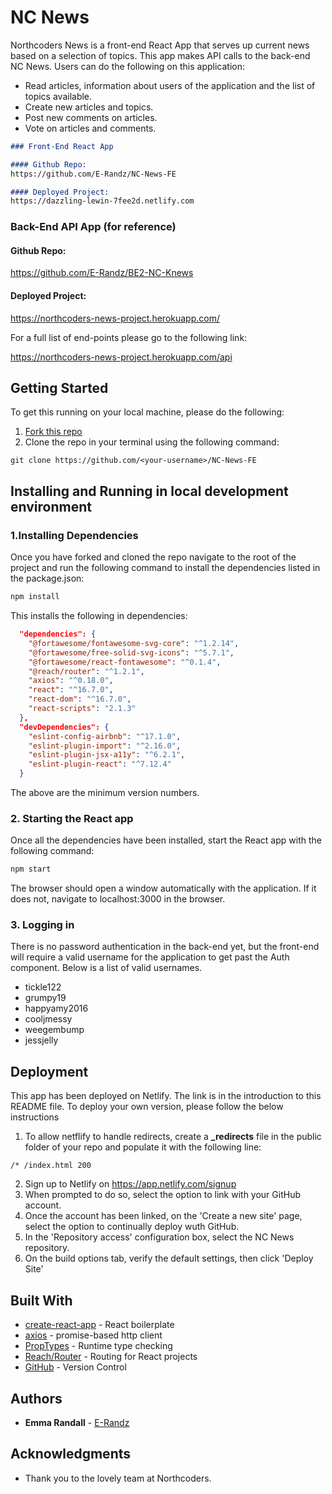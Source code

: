 # NC News

Northcoders News is a front-end React App that serves up current news based on a selection of topics. This app makes API calls to the back-end NC News. Users can do the following on this application:

* Read articles, information about users of the application and the list of topics available.
* Create new articles and topics.
* Post new comments on articles.
* Vote on articles and comments.

```md
### Front-End React App

#### Github Repo:
https://github.com/E-Randz/NC-News-FE

#### Deployed Project:
https://dazzling-lewin-7fee2d.netlify.com
```


### Back-End API App (for reference)

#### Github Repo:
https://github.com/E-Randz/BE2-NC-Knews

#### Deployed Project:

https://northcoders-news-project.herokuapp.com/

For a full list of end-points please go to the following link:

https://northcoders-news-project.herokuapp.com/api

## Getting Started

To get this running on your local machine, please do the following:

1. [Fork this repo](https://github.com/E-Randz/NC-News-FE)
2. Clone the repo in your terminal using the following command:

```
git clone https://github.com/<your-username>/NC-News-FE
```

## Installing and Running in local development environment

### 1.Installing Dependencies

Once you have forked and cloned the repo navigate to the root of the project and run the following command to install the dependencies listed in the package.json:

```bash
npm install
```
This installs the following in dependencies:
```json
  "dependencies": {
    "@fortawesome/fontawesome-svg-core": "^1.2.14",
    "@fortawesome/free-solid-svg-icons": "^5.7.1",
    "@fortawesome/react-fontawesome": "^0.1.4",
    "@reach/router": "^1.2.1",
    "axios": "^0.18.0",
    "react": "^16.7.0",
    "react-dom": "^16.7.0",
    "react-scripts": "2.1.3"
  },
  "devDependencies": {
    "eslint-config-airbnb": "^17.1.0",
    "eslint-plugin-import": "^2.16.0",
    "eslint-plugin-jsx-a11y": "^6.2.1",
    "eslint-plugin-react": "^7.12.4"
  }

```
The above are the minimum version numbers.

### 2. Starting the React app

Once all the dependencies have been installed, start the React app with the following command:
```bash
npm start
```
The browser should open a window automatically with the application. If it does not, navigate to localhost:3000 in the browser.


### 3. Logging in

There is no password authentication in the back-end yet, but the front-end will require a valid username for the application to get past the Auth component. Below is a list of valid usernames.

* tickle122
* grumpy19
* happyamy2016
* cooljmessy
* weegembump
* jessjelly



## Deployment

This app has been deployed on Netlify. The link is in the introduction to this README file. To deploy your own version, please follow the below instructions

1. To allow netflify to handle redirects, create a **_redirects** file in the public folder of your repo and populate it with the following line:
```
/* /index.html 200
```

2. Sign up to Netlify on https://app.netlify.com/signup
3. When prompted to do so, select the option to link with your GitHub account.
4. Once the account has been linked, on the 'Create a new site' page, select the option to continually deploy wuth GitHub.
5. In the 'Repository access' configuration box, select the NC News repository.
6. On the build options tab, verify the default settings, then click 'Deploy Site'



## Built With

* [create-react-app](https://github.com/facebook/create-react-app) - React boilerplate
* [axios](https://www.npmjs.com/package/axios) - promise-based http client
* [PropTypes](https://www.npmjs.com/package/prop-types) - Runtime type checking
* [Reach/Router](https://github.com/reach/router) - Routing for React projects
* [GitHub](https://github.com/) - Version Control

## Authors

* **Emma Randall** - [E-Randz](https://github.com/E-Randz)

## Acknowledgments

* Thank you to the lovely team at Northcoders.